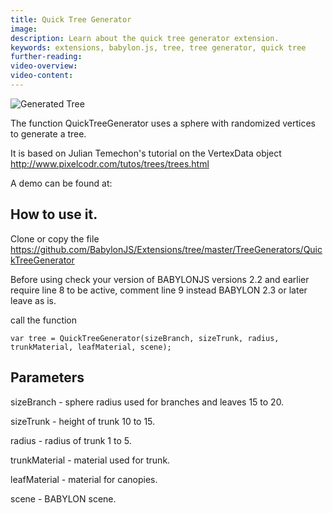 ```yaml
---
title: Quick Tree Generator
image: 
description: Learn about the quick tree generator extension.
keywords: extensions, babylon.js, tree, tree generator, quick tree
further-reading:
video-overview:
video-content:
---
```


![Generated Tree ](/img/extensions/trees/quick1.png)

The function QuickTreeGenerator uses a sphere with randomized vertices to generate a tree. 

It is based on Julian Temechon's tutorial on the VertexData object http://www.pixelcodr.com/tutos/trees/trees.html

A demo can be found at: <Playground id="#LG3GS#107" title="Quick Tree Generator Example" description="Simple example of the quick tree generator." image=""/>

## How to use it.

Clone or copy the file https://github.com/BabylonJS/Extensions/tree/master/TreeGenerators/QuickTreeGenerator

Before using check your version of BABYLONJS versions 2.2 and earlier require line 8 to be active, comment line 9 instead
BABYLON 2.3 or later leave as is.

call the function

```
var tree = QuickTreeGenerator(sizeBranch, sizeTrunk, radius, trunkMaterial, leafMaterial, scene);
```

## Parameters

sizeBranch - sphere radius used for branches and leaves 15 to 20.

sizeTrunk - height of trunk 10 to 15.

radius - radius of trunk 1 to 5.

trunkMaterial - material used for trunk.

leafMaterial - material for canopies.
 
scene - BABYLON scene. 
